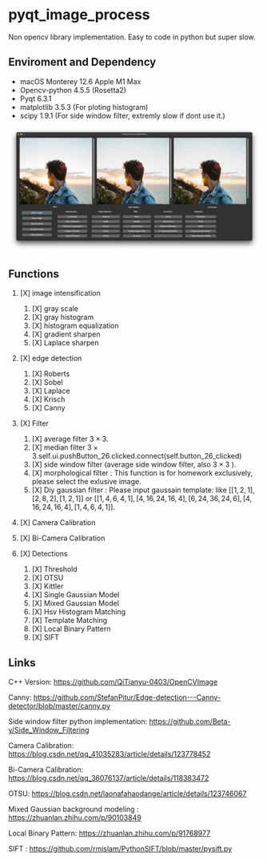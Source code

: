 # pyqt_image_process

Non opencv library implementation. Easy to code in python but super slow.

## Enviroment and Dependency

- macOS Monterey 12.6 Apple M1 Max
- Opencv-python 4.5.5 (Rosetta2)
- Pyqt 6.3.1
- matplotlib  3.5.3 (For ploting histogram)
- scipy 1.9.1 (For side window filter, extremly slow if dont use it.)

![截屏2022-09-27 20.05.58](README.assets/%E6%88%AA%E5%B1%8F2022-09-27%2020.05.58.png)

## Functions

1. [X] image intensification

    1. [X] gray scale
    2. [X] gray histogram
    3. [X] histogram equalization
    4. [X] gradient sharpen
    5. [X] Laplace sharpen
2. [X] edge detection

    1. [X] Roberts
    2. [X] Sobel
    3. [X] Laplace
    4. [X] Krisch
    5. [X] Canny
3. [X] Filter

    1. [X] average filter $3\times 3$.
    2. [X] median filter $3\times 3$.self.ui.pushButton_26.clicked.connect(self.button_26_clicked)
    3. [X] side window filter (average side window filter, also $3\times3$ ).
    4. [X] morphological filter : This function is for homework exclusively, please select the exlusive image.
    5. [X] Diy gaussian filter :  Please input gaussain template:  like $[[1,2,1],[2,8,2],[1,2,1]]$ or $[[1,4,6,4,1],[4,16,24,16,4],[6,24,36,24,6],[4,16,24,16,4],[1,4,6,4,1]]$.
4. [X] Camera Calibration
5. [X] Bi-Camera Calibration
6. [X] Detections

    1. [X] Threshold
    2. [X] OTSU
    3. [X] Kittler
    4. [X] Single Gaussian Model
    5. [X] Mixed Gaussian Model
    6. [X] Hsv Histogram Matching
    7. [X] Template Matching
    8. [X] Local Binary Pattern
    9. [X] SIFT

## Links

C++ Version: https://github.com/QiTianyu-0403/OpenCVImage

Canny: https://github.com/StefanPitur/Edge-detection---Canny-detector/blob/master/canny.py

Side window filter python implementation: https://github.com/Beta-y/Side_Window_Filtering

Camera Calibration: https://blog.csdn.net/qq_41035283/article/details/123778452

Bi-Camera Calibration: https://blog.csdn.net/qq_36076137/article/details/118383472

OTSU: https://blog.csdn.net/laonafahaodange/article/details/123746067

Mixed Gaussian background modeling : https://zhuanlan.zhihu.com/p/90103849

Local Binary Pattern: https://zhuanlan.zhihu.com/p/91768977

SIFT : https://github.com/rmislam/PythonSIFT/blob/master/pysift.py
